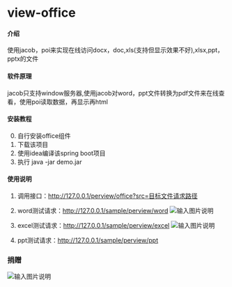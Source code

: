 # view-office

#### 介绍
使用jacob，poi来实现在线访问docx，doc,xls(支持但显示效果不好),xlsx,ppt，pptx的文件

#### 软件原理
jacob只支持window服务器,使用jacob对word，ppt文件转换为pdf文件来在线查看，使用poi读取数据，再显示再html


#### 安装教程

0. 自行安装office组件
1. 下载该项目
2. 使用idea编译该spring boot项目
3. 执行 java -jar demo.jar

#### 使用说明

1. 调用接口：http://127.0.0.1/perview/office?src=目标文件请求路径

2. word测试请求：http://127.0.0.1/sample/perview/word
![输入图片说明](https://images.gitee.com/uploads/images/2019/0419/173459_cf38794c_1438804.jpeg "SharedScreenshot2.jpg")
3. excel测试请求：http://127.0.0.1/sample/perview/excel
![输入图片说明](https://images.gitee.com/uploads/images/2019/0419/173516_228c806f_1438804.jpeg "SharedScreenshot.jpg")
4. ppt测试请求：http://127.0.0.1/sample/perview/ppt

### 捐赠
![输入图片说明](https://images.gitee.com/uploads/images/2019/0422/085855_688bc575_1438804.jpeg "IMG_0114.JPG")
